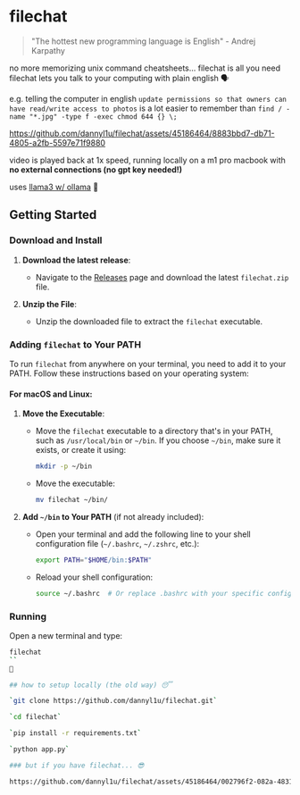 # filechat

> "The hottest new programming language is English" - Andrej Karpathy

no more memorizing unix command cheatsheets... filechat is all you need  
filechat lets you talk to your computing with plain english 🗣️  

e.g. telling the computer in english `update permissions so that owners can have read/write access to photos` is a lot easier to remember than `find / -name "*.jpg" -type f -exec chmod 644 {} \;`

https://github.com/dannyl1u/filechat/assets/45186464/8883bbd7-db71-4805-a2fb-5597e71f9880

video is played back at 1x speed, running locally on a m1 pro macbook with **no external connections (no gpt key needed!)**

uses [llama3 w/ ollama](https://ollama.com/library/llama3) 🦙

## Getting Started

### Download and Install

1. **Download the latest release**:
   - Navigate to the [Releases](https://github.com/dannyl1u/filechat/releases) page and download the latest `filechat.zip` file.

2. **Unzip the File**:
   - Unzip the downloaded file to extract the `filechat` executable.

### Adding `filechat` to Your PATH

To run `filechat` from anywhere on your terminal, you need to add it to your PATH. Follow these instructions based on your operating system:

#### For macOS and Linux:

1. **Move the Executable**:
   - Move the `filechat` executable to a directory that's in your PATH, such as `/usr/local/bin` or `~/bin`. If you choose `~/bin`, make sure it exists, or create it using:
     ```bash
     mkdir -p ~/bin
     ```

   - Move the executable:
     ```bash
     mv filechat ~/bin/
     ```

2. **Add `~/bin` to Your PATH** (if not already included):
   - Open your terminal and add the following line to your shell configuration file (`~/.bashrc`, `~/.zshrc`, etc.):
     ```bash
     export PATH="$HOME/bin:$PATH"
     ```
   - Reload your shell configuration:
     ```bash
     source ~/.bashrc  # Or replace .bashrc with your specific config file
     ```

### Running

Open a new terminal and type:

```bash
filechat
``
🎉

## how to setup locally (the old way) 😴

`git clone https://github.com/dannyl1u/filechat.git`

`cd filechat`

`pip install -r requirements.txt`

`python app.py`

### but if you have filechat... 😎

https://github.com/dannyl1u/filechat/assets/45186464/002796f2-082a-4831-bbc8-3b8b61918900
